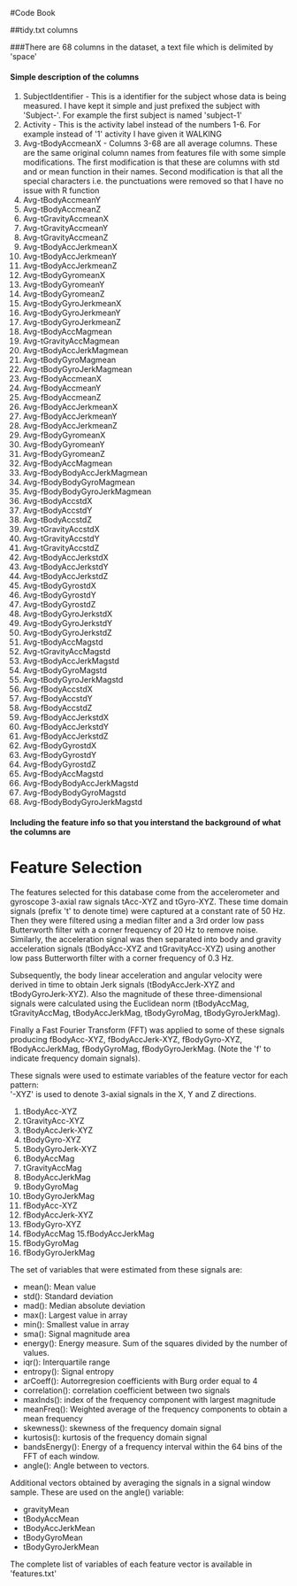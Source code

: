 #Code Book

##tidy.txt columns

###There are 68 columns in the dataset, a text file which is delimited by 'space'


#### Simple description of the columns
1.	SubjectIdentifier  - This is a identifier for the subject whose data is being measured.
I have kept it simple and just prefixed the subject with 'Subject-'. For example the first
subject is named 'subject-1'
2.	Activity - This is the activity label instead of the numbers 1-6. For example instead of '1'
activity I have given it WALKING
3.	Avg-tBodyAccmeanX - Columns 3-68 are all average columns. These are the same original column names
from features file with some simple modifications. The first modification is that these are columns 
with std and or mean function in their names. Second modification is that all the special characters
i.e. the punctuations were removed so that I have no issue with R function
4. 	Avg-tBodyAccmeanY
5.	Avg-tBodyAccmeanZ
6.	Avg-tGravityAccmeanX
7.	Avg-tGravityAccmeanY
8.	Avg-tGravityAccmeanZ
9.	Avg-tBodyAccJerkmeanX
10.	Avg-tBodyAccJerkmeanY
11.	Avg-tBodyAccJerkmeanZ
12.	Avg-tBodyGyromeanX
13.	Avg-tBodyGyromeanY
14.	Avg-tBodyGyromeanZ
15.	Avg-tBodyGyroJerkmeanX
16.	Avg-tBodyGyroJerkmeanY
17.	Avg-tBodyGyroJerkmeanZ
18.	Avg-tBodyAccMagmean
19.	Avg-tGravityAccMagmean
20.	Avg-tBodyAccJerkMagmean
21.	Avg-tBodyGyroMagmean
22.	Avg-tBodyGyroJerkMagmean
23.	Avg-fBodyAccmeanX
24.	Avg-fBodyAccmeanY
25.	Avg-fBodyAccmeanZ
26.	Avg-fBodyAccJerkmeanX
27.	Avg-fBodyAccJerkmeanY
28.	Avg-fBodyAccJerkmeanZ
29.	Avg-fBodyGyromeanX
30.	Avg-fBodyGyromeanY
31.	Avg-fBodyGyromeanZ
32.	Avg-fBodyAccMagmean
33.	Avg-fBodyBodyAccJerkMagmean
34.	Avg-fBodyBodyGyroMagmean
35.	Avg-fBodyBodyGyroJerkMagmean
36.	Avg-tBodyAccstdX
37.	Avg-tBodyAccstdY
38.	Avg-tBodyAccstdZ
39.	Avg-tGravityAccstdX
40.	Avg-tGravityAccstdY
41.	Avg-tGravityAccstdZ
42.	Avg-tBodyAccJerkstdX
43.	Avg-tBodyAccJerkstdY
44.	Avg-tBodyAccJerkstdZ
45.	Avg-tBodyGyrostdX
46.	Avg-tBodyGyrostdY
47.	Avg-tBodyGyrostdZ
48.	Avg-tBodyGyroJerkstdX
49.	Avg-tBodyGyroJerkstdY
50.	Avg-tBodyGyroJerkstdZ
51.	Avg-tBodyAccMagstd
52.	Avg-tGravityAccMagstd
53.	Avg-tBodyAccJerkMagstd
54.	Avg-tBodyGyroMagstd
55.	Avg-tBodyGyroJerkMagstd
56.	Avg-fBodyAccstdX
57.	Avg-fBodyAccstdY
58.	Avg-fBodyAccstdZ
59.	Avg-fBodyAccJerkstdX
60.	Avg-fBodyAccJerkstdY
61.	Avg-fBodyAccJerkstdZ
62.	Avg-fBodyGyrostdX
63.	Avg-fBodyGyrostdY
64.	Avg-fBodyGyrostdZ
65.	Avg-fBodyAccMagstd
66.	Avg-fBodyBodyAccJerkMagstd
67.	Avg-fBodyBodyGyroMagstd
68.	Avg-fBodyBodyGyroJerkMagstd

#### Including the feature info so that you interstand the background of what the columns are
Feature Selection 
=================

The features selected for this database come from the accelerometer and gyroscope 3-axial raw signals tAcc-XYZ and tGyro-XYZ. These time domain signals (prefix 't' to denote time) were captured at a constant rate of 50 Hz. Then they were filtered using a median filter and a 3rd order low pass Butterworth filter with a corner frequency of 20 Hz to remove noise. Similarly, the acceleration signal was then separated into body and gravity acceleration signals (tBodyAcc-XYZ and tGravityAcc-XYZ) using another low pass Butterworth filter with a corner frequency of 0.3 Hz. 

Subsequently, the body linear acceleration and angular velocity were derived in time to obtain Jerk signals (tBodyAccJerk-XYZ and tBodyGyroJerk-XYZ). Also the magnitude of these three-dimensional signals were calculated using the Euclidean norm (tBodyAccMag, tGravityAccMag, tBodyAccJerkMag, tBodyGyroMag, tBodyGyroJerkMag). 

Finally a Fast Fourier Transform (FFT) was applied to some of these signals producing fBodyAcc-XYZ, fBodyAccJerk-XYZ, fBodyGyro-XYZ, fBodyAccJerkMag, fBodyGyroMag, fBodyGyroJerkMag. (Note the 'f' to indicate frequency domain signals). 

These signals were used to estimate variables of the feature vector for each pattern:  
'-XYZ' is used to denote 3-axial signals in the X, Y and Z directions.

1. tBodyAcc-XYZ
2. tGravityAcc-XYZ
3. tBodyAccJerk-XYZ
4. tBodyGyro-XYZ
5. tBodyGyroJerk-XYZ
6. tBodyAccMag
7. tGravityAccMag
8. tBodyAccJerkMag
9. tBodyGyroMag
10. tBodyGyroJerkMag
11. fBodyAcc-XYZ
12. fBodyAccJerk-XYZ
13. fBodyGyro-XYZ
14. fBodyAccMag
15.fBodyAccJerkMag
16. fBodyGyroMag
17. fBodyGyroJerkMag

The set of variables that were estimated from these signals are: 

* mean(): Mean value
* std(): Standard deviation
* mad(): Median absolute deviation 
* max(): Largest value in array
* min(): Smallest value in array
* sma(): Signal magnitude area
* energy(): Energy measure. Sum of the squares divided by the number of values. 
* iqr(): Interquartile range 
* entropy(): Signal entropy
* arCoeff(): Autorregresion coefficients with Burg order equal to 4
* correlation(): correlation coefficient between two signals
* maxInds(): index of the frequency component with largest magnitude
* meanFreq(): Weighted average of the frequency components to obtain a mean frequency
* skewness(): skewness of the frequency domain signal 
* kurtosis(): kurtosis of the frequency domain signal 
* bandsEnergy(): Energy of a frequency interval within the 64 bins of the FFT of each window.
* angle(): Angle between to vectors.

Additional vectors obtained by averaging the signals in a signal window sample. These are used on the angle() variable:

* gravityMean
* tBodyAccMean
* tBodyAccJerkMean
* tBodyGyroMean
* tBodyGyroJerkMean

The complete list of variables of each feature vector is available in 'features.txt'


